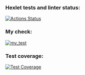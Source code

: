 ### Hexlet tests and linter status:
[![Actions Status](https://github.com/OliverCrimson/python-project-lvl2/workflows/hexlet-check/badge.svg)](https://github.com/OliverCrimson/python-project-lvl2/actions)

### My check:
[![my_test](https://github.com/OliverCrimson/python-project-lvl2/actions/workflows/my_check.yml/badge.svg)](https://github.com/OliverCrimson/python-project-lvl2/actions/workflows/my_check.yml)

### Test coverage:
[![Test Coverage](https://api.codeclimate.com/v1/badges/f7c95d3ff72397418c1c/test_coverage)](https://codeclimate.com/github/OliverCrimson/python-project-lvl2/test_coverage)